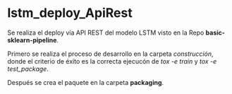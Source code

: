 # lstm_deploy_ApiRest
Se realiza el deploy vía API REST del modelo LSTM visto en la Repo **basic-sklearn-pipeline**.

Primero se realiza el proceso de desarrollo en la carpeta *construcción*, donde el criterio de éxito es la correcta ejecucón de *tox -e train* y *tox -e test_package*.

Después se crea el paquete en la carpeta **packaging**. 
